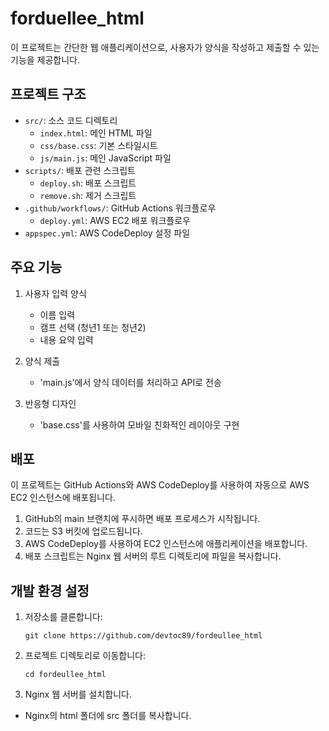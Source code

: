 # forduellee_html

이 프로젝트는 간단한 웹 애플리케이션으로, 사용자가 양식을 작성하고 제출할 수 있는 기능을 제공합니다.

## 프로젝트 구조

- `src/`: 소스 코드 디렉토리
  - `index.html`: 메인 HTML 파일
  - `css/base.css`: 기본 스타일시트
  - `js/main.js`: 메인 JavaScript 파일
- `scripts/`: 배포 관련 스크립트
  - `deploy.sh`: 배포 스크립트
  - `remove.sh`: 제거 스크립트
- `.github/workflows/`: GitHub Actions 워크플로우
  - `deploy.yml`: AWS EC2 배포 워크플로우
- `appspec.yml`: AWS CodeDeploy 설정 파일

## 주요 기능

1. 사용자 입력 양식
   - 이름 입력
   - 캠프 선택 (청년1 또는 청년2)
   - 내용 요약 입력

2. 양식 제출
   - 'main.js'에서 양식 데이터를 처리하고 API로 전송

3. 반응형 디자인
   - 'base.css'를 사용하여 모바일 친화적인 레이아웃 구현

## 배포

이 프로젝트는 GitHub Actions와 AWS CodeDeploy를 사용하여 자동으로 AWS EC2 인스턴스에 배포됩니다.

1. GitHub의 main 브랜치에 푸시하면 배포 프로세스가 시작됩니다.
2. 코드는 S3 버킷에 업로드됩니다.
3. AWS CodeDeploy를 사용하여 EC2 인스턴스에 애플리케이션을 배포합니다.
4. 배포 스크립트는 Nginx 웹 서버의 루트 디렉토리에 파일을 복사합니다.

## 개발 환경 설정

1. 저장소를 클론합니다:
   ```
   git clone https://github.com/devtoc89/fordeullee_html
   ```

2. 프로젝트 디렉토리로 이동합니다:
   ```
   cd fordeullee_html
   ```

3. Nginx 웹 서버를 설치합니다.
  - Nginx의 html 폴더에 src 폴더를 복사합니다.
